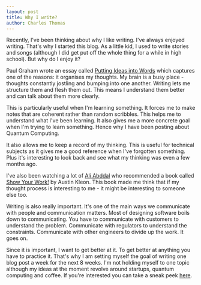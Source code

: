 ```yaml
---
layout: post
title: Why I write?
author: Charles Thomas
---
```


Recently, I've been thinking about why I like writing. I've always enjoyed writing. That's why I started this blog. As a little kid, I used to write stories and songs (although I did get put off the whole thing for a while in high school). But why do I enjoy it?

Paul Graham wrote an essay called [Putting Ideas into Words](http://www.paulgraham.com/words.html) which captures one of the reasons: it organises my thoughts. My brain is a busy place - thoughts constantly jostling and bumping into one another. Writing lets me structure them and flesh them out. This means I understand them better and can talk about them more clearly.

This is particularly useful when I'm learning something. It forces me to make notes that are coherent rather than random scribbles. This helps me to understand what I've been learning. It also gives me a more concrete goal when I'm trying to learn something. Hence why I have been posting about Quantum Computing.

It also allows me to keep a record of my thinking. This is useful for technical subjects as it gives me a good reference when I've forgotten something. Plus it's interesting to look back and see what my thinking was even a few months ago.

I've also been watching a lot of [Ali Abddal](https://www.youtube.com/channel/UCoOae5nYA7VqaXzerajD0lg) who recommended a book called [Show Your Work!](https://austinkleon.com/show-your-work/) by Austin Kleon. This book made me think that if my thought process is interesting to me - it might be interesting to someone else too.

Writing is also really important. It's one of the main ways we communicate with people and communication matters. Most of designing software boils down to communicating. You have to communicate with customers to understand the problem. Communicate with regulators to understand the constraints. Communicate with other engineers to divide up the work. It goes on. 

Since it is important, I want to get better at it. To get better at anything you have to practice it. That's why I am setting myself the goal of writing one blog post a week for the next 8 weeks. I'm not holding myself to one topic although my ideas at the moment revolve around startups, quantum computing and coffee. If you're interested you can take a sneak peek [here](https://github.com/Ottermad/ottermad.github.io/pulls).